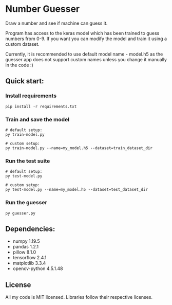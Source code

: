 # Number Guesser

Draw a number and see if machine can guess it.

Program has access to the keras model which has been trained to guess numbers from 0-9. 
If you want you can modify the model and train it using a custom dataset.

Currently, it is recommended to use default model name - model.h5 as the guesser app does not support custom names unless you change it manually in the code :)

## Quick start:

### Install requirements
```
pip install -r requirements.txt
```

### Train and save the model
```
# default setup:
py train-model.py

# custom setup:
py train-model.py --name=my_model.h5 --dataset=train_dataset_dir
```

### Run the test suite
```
# default setup:
py test-model.py

# custom setup:
py test-model.py --name=my_model.h5 --dataset=test_dataset_dir
```

### Run the guesser
```
py guesser.py 
```

## Dependencies:

- numpy 1.19.5
- pandas 1.2.1
- pillow 8.1.0
- tensorflow 2.4.1
- matplotlib 3.3.4
- opencv-python 4.5.1.48

## License
All my code is MIT licensed. Libraries follow their respective licenses.